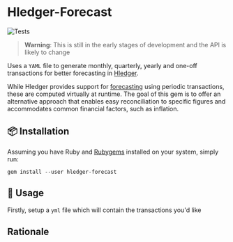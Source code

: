 # Hledger-Forecast

![Tests](https://github.com/olimorris/hledger-forecast/workflows/ci/badge.svg)

> **Warning**: This is still in the early stages of development and the API is likely to change

Uses a `YAML` file to generate monthly, quarterly, yearly and one-off transactions for better forecasting in [Hledger](https://github.com/simonmichael/hledger).

While Hledger provides support for [forecasting](https://hledger.org/1.29/hledger.html#forecasting) using periodic transactions, these are computed virtually at runtime. The goal of this gem is to offer an alternative approach that enables easy reconciliation to specific figures and accommodates common financial factors, such as inflation.

## :package: Installation

Assuming you have Ruby and [Rubygems](http://rubygems.org/pages/download) installed on your system, simply run:

    gem install --user hledger-forecast

## :rocket: Usage

Firstly, setup a `yml` file which will contain the transactions you'd like


## Rationale


